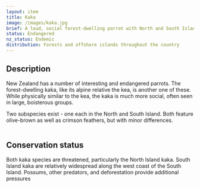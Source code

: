 ```yaml
---
layout: item
title: Kaka
image: /images/kaka.jpg
brief: A loud, social forest-dwelling parrot with North and South Island subspecies 
status: Endangered
nz_status: Endemic
distribution: Forests and offshore islands throughout the country
---
```

## Description

New Zealand has a number of interesting and endangered parrots. The forest-dwelling kaka, like its alpine relative the kea, is another one of these. While physically similar to the kea, the kaka is much more social, often seen in large, boisterous groups. 

Two subspecies exist - one each in the North and South Island. Both feature olive-brown as well as crimson feathers, but with minor differences.  
<br>
## Conservation status

Both kaka species are threatened, particularly the North Island kaka. South Island kaka are relatively widespread along the west coast of the South Island. Possums, other predators, and deforestation provide additional pressures
